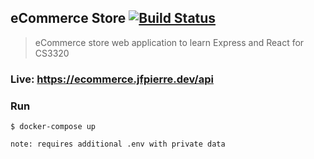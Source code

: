 ## eCommerce Store [![Build Status](https://travis-ci.org/jpierre89/eCommerce.svg?branch=master)](https://travis-ci.org/jpierre89/eCommerce)
>eCommerce store web application to learn Express and React for CS3320



### Live: https://ecommerce.jfpierre.dev/api

### Run
```text
$ docker-compose up

note: requires additional .env with private data
```

